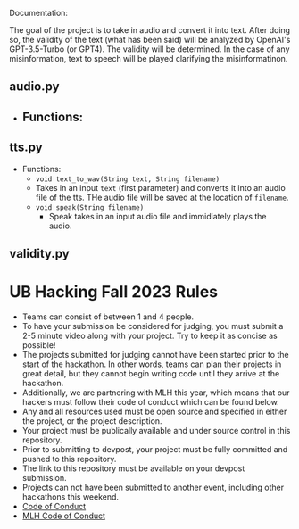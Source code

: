 Documentation:

The goal of the project is to take in audio and convert it into text. After doing so, the validity of the text (what has been said) will be analyzed by OpenAI's GPT-3.5-Turbo (or GPT4). The validity will be determined. In the case of any misinformation, text to speech will be played clarifying the misinformatinon.

## audio.py
- Functions:
  - 
## tts.py
- Functions:
  -  `void text_to_wav(String text, String filename)`
    -  Takes in an input `text` (first parameter) and converts it into an audio file of the tts. THe audio file will be saved at the location of `filename`.
  - `void speak(String filename)`
    - Speak takes in an input audio file and immidiately plays the audio.

## validity.py








# UB Hacking Fall 2023 Rules 
- Teams can consist of between 1 and 4 people.
- To have your submission be considered for judging, you must submit a 2-5 minute video along with your project. Try to keep it as concise as possible!
- The projects submitted for judging cannot have been started prior to the start of the hackathon. In other words, teams can plan their projects in great detail, but they cannot begin writing code until they arrive at the hackathon.
- Additionally, we are partnering with MLH this year, which means that our hackers must follow their code of conduct which can be found below.
- Any and all resources used must be open source and specified in either the project, or the project description.
- Your project must be publically available and under source control in this repository.
- Prior to submitting to devpost, your project must be fully committed and pushed to this repository.
- The link to this repository must be available on your devpost submission.
- Projects can not have been submitted to another event, including other hackathons this weekend.
- [Code of Conduct](https://drive.google.com/file/d/1RH_TtRu6EOHSbOoiSj2h1Q4jswtVILzE/view)
- [MLH Code of Conduct](https://static.mlh.io/docs/mlh-code-of-conduct.pdf)
